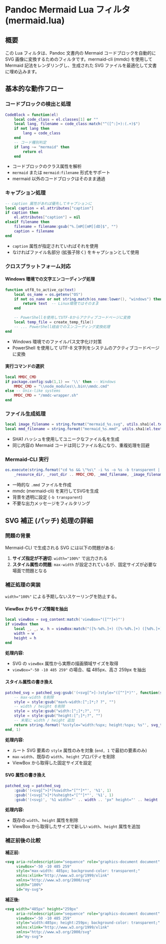 # Pandoc Mermaid Lua フィルタ (mermaid.lua)

## 概要

この Lua フィルタは、Pandoc 文書内の Mermaid コードブロックを自動的に SVG 画像に変換するためのフィルタです。mermaid-cli (mmdc) を使用して Mermaid 記法をレンダリングし、生成された SVG ファイルを最適化して文書に埋め込みます。

## 基本的な動作フロー

### コードブロックの検出と処理

```lua
CodeBlock = function(el) 
    local code_class = el.classes[1] or ""
    local lang, filename = code_class:match("^([^:]+):(.+)$")
    if not lang then
        lang = code_class
    end
    -- コード種別判定
    if lang ~= "mermaid" then
        return el
    end
```

- コードブロックのクラス属性を解析
- `mermaid` または `mermaid:filename` 形式をサポート
- mermaid 以外のコードブロックはそのまま通過

### キャプション処理

```lua
-- caption 属性があれば優先してキャプションに
local caption = el.attributes["caption"]
if caption then
    el.attributes["caption"] = nil
elseif filename then
    filename = filename:gsub("%.[mM][mM][dD]$", "")
    caption = filename
end
```

- `caption` 属性が指定されていればそれを使用
- なければファイル名部分 (拡張子除く) をキャプションとして使用

### クロスプラットフォーム対応

#### Windows 環境での文字エンコーディング処理

```lua
function utf8_to_active_cp(text)
    local os_name = os.getenv("OS")
    if not os_name or not string.match(os_name:lower(), "windows") then
        return text  -- Linux環境ではそのまま
    end
    
    -- PowerShellを使用してUTF-8からアクティブコードページに変換
    local temp_file = create_temp_file()
    -- ... PowerShell経由でのエンコーディング変換処理
end
```

- Windows 環境でのファイルパス文字化け対策
- PowerShell を使用して UTF-8 文字列をシステムのアクティブコードページに変換

#### 実行コマンドの選択

```lua
local MMDC_CMD
if package.config:sub(1,1) == '\\' then -- Windows
    MMDC_CMD = "\\node_modules\\.bin\\mmdc.cmd"
else -- Unix-like systems
    MMDC_CMD = "/mmdc-wrapper.sh"
end
```

### ファイル生成処理

```lua
local image_filename = string.format("mermaid_%s.svg", utils.sha1(el.text))
local mmd_filename = string.format("mermaid_%s.mmd", utils.sha1(el.text))
```

- SHA1 ハッシュを使用してユニークなファイル名を生成
- 同じ内容の Mermaid コードは同じファイル名になり、重複処理を回避

### Mermaid-CLI 実行

```lua
os.execute(string.format("cd %s && \"%s\" -i %s -o %s -b transparent | grep -v -E \"Generating|deprecated|Store is a function\"", 
    _resource_dir, _root_dir .. MMDC_CMD, _mmd_filename, _image_filename))
```

- 一時的な `.mmd` ファイルを作成
- mmdc (mermaid-cli) を実行してSVGを生成
- 背景を透明に設定 (`-b transparent`)
- 不要な出力メッセージをフィルタリング

## SVG 補正 (パッチ) 処理の詳細

### 問題の背景

Mermaid-CLI で生成される SVG には以下の問題がある:

1. **サイズ指定が不適切**: `width="100%"` で出力される
2. **スタイル属性の問題**: `max-width` が設定されているが、固定サイズが必要な場面で問題となる

### 補正処理の実装

`width="100%"` による予期しないスケーリングを防止する。

#### ViewBox からサイズ情報を抽出

```lua
local viewBox = svg_content:match('viewBox="([^"]+)"')
if viewBox then
    local _, _, w, h = viewBox:match("([%-%d%.]+) ([%-%d%.]+) ([%d%.]+) ([%d%.]+)")
    width = w
    height = h
end
```

**処理内容:**

- SVG の `viewBox` 属性から実際の描画領域サイズを取得
- `viewBox="-50 -10 485 259"` の場合、幅 485px、高さ 259px を抽出

#### スタイル属性の書き換え

```lua
patched_svg = patched_svg:gsub('(<svg[^>]-)style="([^"]*)"', function(svg_tag, style)
    -- max-width を削除
    style = style:gsub("max%-width:[^;]*;? ?", "")
    -- width / height を削除
    style = style:gsub("width:[^;]*;?", "")
    style = style:gsub("height:[^;]*;?", "")
    -- 末尾に width / height 追加
    return string.format('%sstyle="width:%spx; height:%spx; %s"', svg_tag, width, height, style)
end, 1)
```

**処理内容:**

- ルート SVG 要素の `style` 属性のみを対象 (`end, 1` で最初の要素のみ)
- `max-width`、既存の `width`、`height` プロパティを削除
- ViewBox から取得した固定サイズを設定

#### SVG 属性の書き換え

```lua
patched_svg = patched_svg
    :gsub('(<svg[^>]*)%swidth="[^"]*"', '%1', 1)
    :gsub('(<svg[^>]*)%sheight="[^"]*"', '%1', 1)
    :gsub('(<svg)', '%1 width="' .. width .. 'px" height="' .. height .. 'px"', 1)
```

**処理内容:**

- 既存の `width`、`height` 属性を削除
- ViewBox から取得したサイズで新しい `width`、`height` 属性を追加

### 補正前後の比較

**補正前:**

```xml
<svg aria-roledescription="sequence" role="graphics-document document" 
     viewBox="-50 -10 485 259" 
     style="max-width: 485px; background-color: transparent;" 
     xmlns:xlink="http://www.w3.org/1999/xlink" 
     xmlns="http://www.w3.org/2000/svg" 
     width="100%" 
     id="my-svg">
```

**補正後:**

```xml
<svg width="485px" height="259px" 
     aria-roledescription="sequence" role="graphics-document document" 
     viewBox="-50 -10 485 259" 
     style="width:485px; height:259px; background-color: transparent;" 
     xmlns:xlink="http://www.w3.org/1999/xlink" 
     xmlns="http://www.w3.org/2000/svg" 
     id="my-svg">
```
